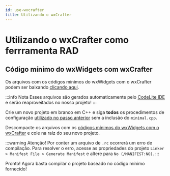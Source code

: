 ```yaml
---
id: use-wxcrafter
title: Utilizando o wxCrafter
---
```


# Utilizando o wxCrafter como ferrramenta RAD

## Código mínimo do wxWidgets com wxCrafter
Os arquivos com os códigos mínimos do wxWidgets com o wxCrafter podem ser baixando [clicando aqui](../../../files/wxCrafter.zip).

:::info Nota
Esses arquivos são gerados automaticamente pelo [CodeLite IDE](https://www.codelite.org/) e serão reaproveitados no nosso projeto!
:::

Crie um novo projeto em branco em C++ e siga **todos** os procedimentos de configuração [utilizado no passo anterior](create-config-wxWidgets-project) sem a inclusão do `minimal.cpp`.

Descompacte os arquivos com os [códigos mínimos do wxWidgets com o wxCrafter](../../../files/wxCrafter.zip) e cole na raiz do seu novo projeto.

:::warning Atenção!
Por conter um arquivo de `.rc` ocorrerá um erro de compilação. Para resolver o erro, acesse as propriedades do projeto `Linker > Manifest File > Generate Manifest` e altere para `No (/MANIFEST:NO)`.
:::

Pronto! Agora basta compilar o projeto baseado no código mínimo fornecido!
